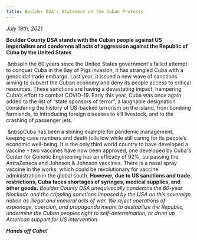 ```yaml
---
title: Boulder DSA's Statement on the Cuban Protests
---
```


*July 19th, 2021*

<p style="text-align: center;">

**Boulder County DSA stands with the Cuban people against US imperialism and condemns all acts of aggression against the Republic of Cuba by the United States**

&nbsp;&nbspIn the 60 years since the United States government's failed attempt to conquer Cuba in the Bay of Pigs invasion, it has strangled Cuba with a genocidal trade embargo. Last year, it issued a new wave of sanctions aiming to subvert the Cuban economy and deny its people access to critical resources. These sanctions are having a devastating impact, hampering Cuba’s effort to combat COVID-19. Early this year, Cuba was once again added to the list of “state sponsors of terror”, a laughable designation considering the history of US-backed terrorism on the island, from bombing farmlands, to introducing foreign diseases to kill livestock, and to the crashing of passenger jets.

 &nbsp;&nbspCuba has been a shining example for pandemic management, keeping case numbers and death tolls low while still caring for its people’s economic well-being. It is the only third world country to have developed a vaccine – two vaccines have now been approved, one developed by Cuba's Center for Genetic Engineering has an efficacy of 92%, surpassing the AstraZeneca and Johnson & Johnson vaccines. There is a nasal spray vaccine in the works, which could be revolutionary for vaccine administration in the global south. **However, due to US sanctions and trade restrictions, Cuba faces shortages of syringes, medical supplies, and other goods.** _Boulder County DSA unequivocally condemns the 60-year blockade and the crippling sanctions imposed by the USA on this sovereign nation as illegal and immoral acts of war. We reject operations of espionage, coercion, and propaganda meant to destabilize the Republic, undermine the Cuban peoples right to self-determination, or drum up American support for US intervention._

**_Hands off Cuba!_**

  </p>
